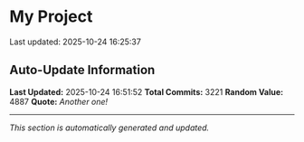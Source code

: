 # My Project


Last updated: 2025-10-24 16:25:37




























































































































































































































































































































































































































































































































































































































































































































































































































































































































































































































































































































































































































































































































































































































































































































































































































































































































































































































































































































































































































































































































































































































































































































































































































































































































































































































































































































































































































































































































































































































































































































































































































































































































































































































































































































































































































































































































































## Auto-Update Information

**Last Updated:** 2025-10-24 16:51:52
**Total Commits:** 3221
**Random Value:** 4887
**Quote:** _Another one!_

---
_This section is automatically generated and updated._